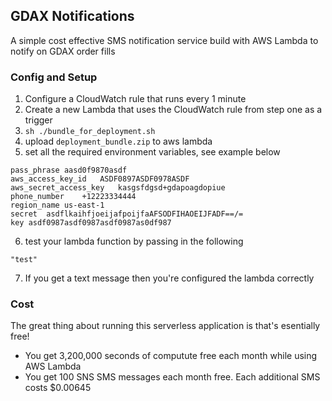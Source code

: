 ## GDAX Notifications
A simple cost effective SMS notification service build with AWS Lambda to notify on GDAX order fills

### Config and Setup
1. Configure a CloudWatch rule that runs every 1 minute
2. Create a new Lambda that uses the CloudWatch rule from step one as a trigger
3. `sh ./bundle_for_deployment.sh`
4. upload `deployment_bundle.zip` to aws lambda
5. set all the required environment variables, see example below
```
pass_phrase	aasd0f9870asdf
aws_access_key_id	ASDF0897ASDF0978ASDF
aws_secret_access_key	kasgsfdgsd+gdapoagdopiue
phone_number	+12223334444
region_name	us-east-1
secret	asdflkaihfjoeijafpoijfaAFSODFIHAOEIJFADF==/=
key	asdf0987asdf0987asdf0987as0df987
```
6. test your lambda function by passing in the following
```
"test"
```
7. If you get a text message then you're configured the lambda correctly

### Cost
The great thing about running this serverless application is that's esentially free! 
- You get 3,200,000 seconds of computute free each month while using AWS Lambda
- You get 100 SNS SMS messages each month free. Each additional SMS costs $0.00645
